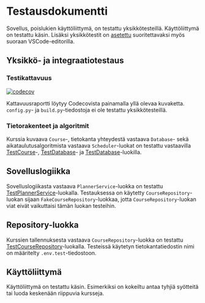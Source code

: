 # Testausdokumentti

Sovellus, poislukien käyttöliittymä, on testattu yksikkötesteillä.
Käyttöliittymä on testattu käsin.
Lisäksi yksikkötestit on [asetettu](../.vscode/settings.json) suoritettavaksi myös suoraan VSCode-editorilla.

## Yksikkö- ja integraatiotestaus

### Testikattavuus

[![codecov](https://codecov.io/gh/TheJiahao/study-planner/branch/main/graph/badge.svg?token=VSQHAACB32)](https://codecov.io/gh/TheJiahao/study-planner)

Kattavuusraportti löytyy Codecovista painamalla yllä olevaa kuvaketta.
`config.py`- ja `build.py`-tiedostoja ei ole testattu yksikkötesteillä.

### Tietorakenteet ja algoritmit

Kurssia kuvaava `Course`-, tietokanta yhteydestä vastaava `Database`- sekä aikataulutusalgoritmista vastaava `Scheduler`-luokat on testattu vastaavilla [TestCourse](src/tests/entities/test_course.py)-, [TestDatabase](src/tests/entities/test_database.py)- ja [TestDatabase](src/tests/entities/test_scheduler.py)-luokilla.

## Sovelluslogiikka

Sovelluslogiikasta vastaava `PlannerService`-luokka on testattu [TestPlannerService](src/tests/services/test_planner_service.py)-luokalla.
Testauksessa on käytetty `CourseRepository`-luokan sijaan `FakeCourseRepository`-luokkaa, jotta `CourseRepository`-luokan viat eivät vaikuttaisi tämän luokan testeihin.

## Repository-luokka

Kurssien tallennuksesta vastaava `CourseRepository`-luokka on testattu [TestCourseRepository](src/tests/repositories/test_course_repository.py)-luokalla.
Testeissä käytetyn tietokantatiedostin nimi on määritelty `.env.test`-tiedostoon.

## Käyttöliittymä

Käyttöliittymä on testattu käsin.
Esimerkiksi on kokeiltu antaa tyhjiä syötteitä tai luoda keskenään riippuvia kursseja.
